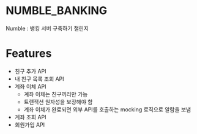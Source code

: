 # NUMBLE_BANKING
Numble : 뱅킹 서버 구축하기 챌린지

# Features
- 친구 추가 API
- 내 친구 목록 조회 API
- 계좌 이체 API
  - 계좌 이체는 친구끼리만 가능
  - 트랜잭션 원자성을 보장해야 함
  - 계좌 이체가 완료되면 외부 API를 호출하는 mocking 로직으로 알람을 보냄
- 계좌 조회 API
- 회원가입 API

